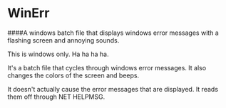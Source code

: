 # WinErr
####A windows batch file that displays windows error messages with a flashing screen and annoying sounds.

This is windows only. Ha ha ha ha.

It's a batch file that cycles through windows error messages. It also changes the colors of the screen and beeps.

It doesn't actually cause the error messages that are displayed. It reads them off through NET HELPMSG.
